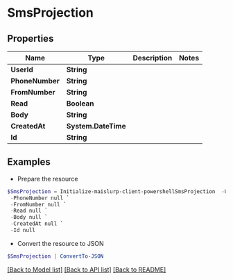 # SmsProjection
## Properties

Name | Type | Description | Notes
------------ | ------------- | ------------- | -------------
**UserId** | **String** |  | 
**PhoneNumber** | **String** |  | 
**FromNumber** | **String** |  | 
**Read** | **Boolean** |  | 
**Body** | **String** |  | 
**CreatedAt** | **System.DateTime** |  | 
**Id** | **String** |  | 

## Examples

- Prepare the resource
```powershell
$SmsProjection = Initialize-maislurp-client-powershellSmsProjection  -UserId null `
 -PhoneNumber null `
 -FromNumber null `
 -Read null `
 -Body null `
 -CreatedAt null `
 -Id null
```

- Convert the resource to JSON
```powershell
$SmsProjection | ConvertTo-JSON
```

[[Back to Model list]](../README#documentation-for-models) [[Back to API list]](../README#documentation-for-api-endpoints) [[Back to README]](../README)

